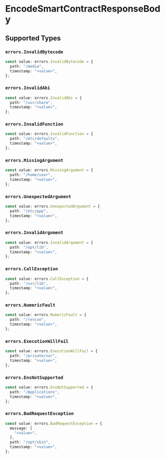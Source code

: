 # EncodeSmartContractResponseBody


## Supported Types

### `errors.InvalidBytecode`

```typescript
const value: errors.InvalidBytecode = {
  path: "/media",
  timestamp: "<value>",
};
```

### `errors.InvalidAbi`

```typescript
const value: errors.InvalidAbi = {
  path: "/usr/share",
  timestamp: "<value>",
};
```

### `errors.InvalidFunction`

```typescript
const value: errors.InvalidFunction = {
  path: "/etc/defaults",
  timestamp: "<value>",
};
```

### `errors.MissingArgument`

```typescript
const value: errors.MissingArgument = {
  path: "/home/user",
  timestamp: "<value>",
};
```

### `errors.UnexpectedArgument`

```typescript
const value: errors.UnexpectedArgument = {
  path: "/etc/ppp",
  timestamp: "<value>",
};
```

### `errors.InvalidArgument`

```typescript
const value: errors.InvalidArgument = {
  path: "/opt/lib",
  timestamp: "<value>",
};
```

### `errors.CallException`

```typescript
const value: errors.CallException = {
  path: "/usr/lib",
  timestamp: "<value>",
};
```

### `errors.NumericFault`

```typescript
const value: errors.NumericFault = {
  path: "/rescue",
  timestamp: "<value>",
};
```

### `errors.ExecutionWillFail`

```typescript
const value: errors.ExecutionWillFail = {
  path: "/private/var",
  timestamp: "<value>",
};
```

### `errors.EnsNotSupported`

```typescript
const value: errors.EnsNotSupported = {
  path: "/Applications",
  timestamp: "<value>",
};
```

### `errors.BadRequestException`

```typescript
const value: errors.BadRequestException = {
  message: [
    "<value>",
  ],
  path: "/opt/sbin",
  timestamp: "<value>",
};
```

